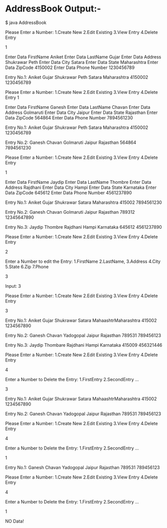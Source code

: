 # AddressBook Output:-  
$ java AddressBook

Please Enter a Number: 1.Create New   2.Edit Existing   3.View Entry   4.Delete Entry

1

Enter Data FirstName
Aniket
Enter Data LastName
Gujar
Enter Data Address
Shukrawar Peth
Enter Data City
Satara
Enter Data  State
Maharashtra
Enter Data  ZipCode
4150002
Enter Data Phone Number
1230456789

Entry No.1: Aniket Gujar
Shukrawar Peth Satara Maharashtra 4150002
1230456789

Please Enter a Number: 1.Create New   2.Edit Existing   3.View Entry   4.Delete Entry
1

Enter Data FirstName
Ganesh
Enter Data LastName
Chavan
Enter Data Address
Golmaruti
Enter Data City
Jaipur
Enter Data  State
Rajasthan
Enter Data  ZipCode
564864
Enter Data Phone Number
7894561230

Entry No.1: Aniket Gujar
Shukrawar Peth Satara Maharashtra 4150002
1230456789

Entry No.2: Ganesh Chavan
Golmaruti Jaipur Rajasthan 564864
7894561230

Please Enter a Number: 1.Create New   2.Edit Existing   3.View Entry   4.Delete Entry

1

Enter Data FirstName
Jaydip
Enter Data LastName
Thombre
Enter Data Address
Rajdhani
Enter Data City
Hampi
Enter Data  State
Karnataka
Enter Data  ZipCode
645612
Enter Data Phone Number
4561237890

Entry No.1: Aniket Gujar
Shukrawar Satara Maharashtra 415002
7894561230

Entry No.2: Ganesh Chavan
Golmaruti Jaipur Rajasthan 789312
12345647890

Entry No.3: Jaydip Thombre
Rajdhani Hampi Karnataka 645612
4561237890

Please Enter a Number: 1.Create New   2.Edit Existing   3.View Entry   4.Delete Entry

2

Enter a Number to edit the Entry: 1.FirstName 2.LastName, 3.Address 4.City 5.State 6.Zip 7.Phone

3

Input: 3

Please Enter a Number: 1.Create New   2.Edit Existing   3.View Entry   4.Delete Entry

3

Entry No.1: Aniket Gujar
Shukrawar Satara MahaashtrMaharashtra 415002
1234567890

Entry No.2: Ganesh Chavan
Yadogopal Jaipur Rajasthan 789531
789456123

Entry No.3: Jaydip Thombare
Rajdhani Hampi Karnataka 415009
456321446

Please Enter a Number: 1.Create New   2.Edit Existing   3.View Entry   4.Delete Entry

4

Enter a Number to Delete the Entry: 1.FirstEntry 2.SecondEntry ...

3

Entry No.1: Aniket Gujar
Shukrawar Satara MahaashtrMaharashtra 415002
1234567890

Entry No.2: Ganesh Chavan
Yadogopal Jaipur Rajasthan 789531
789456123

Please Enter a Number: 1.Create New   2.Edit Existing   3.View Entry   4.Delete Entry

4

Enter a Number to Delete the Entry: 1.FirstEntry 2.SecondEntry ...

1

Entry No.1: Ganesh Chavan
Yadogopal Jaipur Rajasthan 789531
789456123

Please Enter a Number: 1.Create New   2.Edit Existing   3.View Entry   4.Delete Entry

4

Enter a Number to Delete the Entry: 1.FirstEntry 2.SecondEntry ...

1

NO Data!

